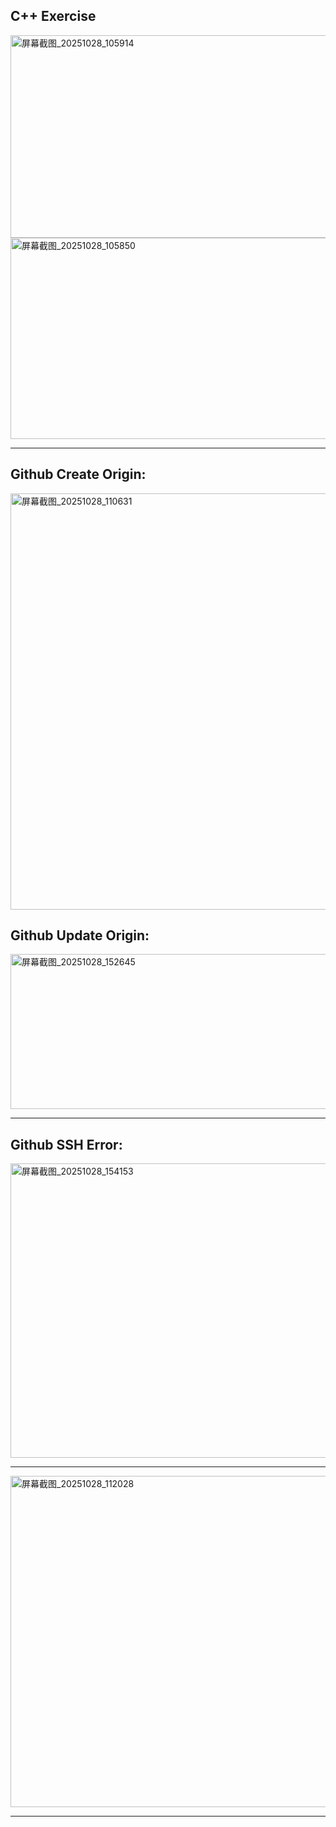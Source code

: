 C++ Exercise
----------------------------------------------------------------------------------------------------------------------------------------------------------------------
<img width="674" height="324" alt="屏幕截图_20251028_105914" src="https://github.com/user-attachments/assets/c42c0260-ecc1-4c94-b3d3-1fd2bf598fd5" />

<img width="688" height="322" alt="屏幕截图_20251028_105850" src="https://github.com/user-attachments/assets/b9464229-0c63-4e51-a9ac-4ba3938c6d55" />

----------------------------------------------------------------------------------------------------------------------------------------------------------------------


Github Create Origin:
----------------------------------------------------------------------------------------------------------------------------------------------------------------------
<img width="854" height="666" alt="屏幕截图_20251028_110631" src="https://github.com/user-attachments/assets/bd950a79-e7ea-4336-9c62-0e5425e820a5" />



Github Update Origin:
----------------------------------------------------------------------------------------------------------------------------------------------------------------------
<img width="1041" height="248" alt="屏幕截图_20251028_152645" src="https://github.com/user-attachments/assets/75fc0c41-68dc-4ffa-8ac2-d02c1f09d1d0" />

----------------------------------------------------------------------------------------------------------------------------------------------------------------------
Github SSH Error:
----------------------------------------------------------------------------------------------------------------------------------------------------------------------
<img width="1011" height="471" alt="屏幕截图_20251028_154153" src="https://github.com/user-attachments/assets/68412684-95ca-46dd-87b6-bfcfd12e4d9c" />

----------------------------------------------------------------------------------------------------------------------------------------------------------------------

<img width="991" height="530" alt="屏幕截图_20251028_112028" src="https://github.com/user-attachments/assets/755b0b8e-eb8d-4a48-bfe4-b17945b2ac90" />

----------------------------------------------------------------------------------------------------------------------------------------------------------------------
